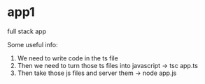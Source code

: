# app1
full stack app

Some useful info: 
1. We need to write code in the ts file
2. Then we need to turn those ts files into javascript -> tsc app.ts
3. Then take those js files and server them -> node app.js
